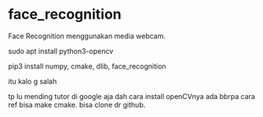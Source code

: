 # face_recognition
Face Recognition menggunakan media webcam.

sudo apt install python3-opencv

pip3 install numpy, cmake, dlib, face_recognition

itu kalo g salah

tp lu mending tutor di google aja dah cara install openCVnya ada bbrpa cara ref
bisa make cmake. bisa clone dr github. 
